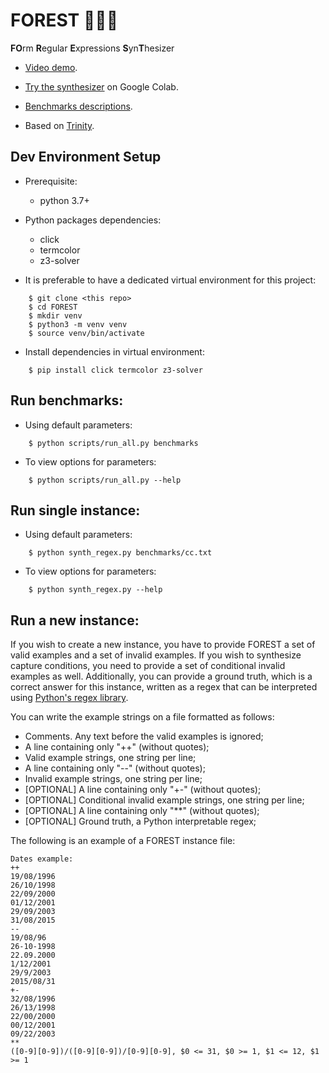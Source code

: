 # __FOREST__ :deciduous_tree::deciduous_tree::deciduous_tree:

**FO**rm **R**egular **E**xpressions **S**yn**T**hesizer 

- [Video demo](https://youtu.be/Xg8vWlHbl7Q).

- [Try the synthesizer](https://colab.research.google.com/drive/1M1fUzgJLzfZ_KrD6oR_BCi-aLLG3kXMB) on Google Colab.

- [Benchmarks descriptions](https://docs.google.com/spreadsheets/d/1NcmG0DgNYGOTuBxmWRwGORGCIvjtfbYk2sVo3RR7PyI/edit?usp=sharing).

- Based on [Trinity](https://github.com/fredfeng/Trinity).

## Dev Environment Setup

- Prerequisite:
  - python 3.7+
  
- Python packages dependencies:
  - click
  - termcolor
  - z3-solver
  
- It is preferable to have a dedicated virtual environment for this project:
```
    $ git clone <this repo>
    $ cd FOREST
    $ mkdir venv
    $ python3 -m venv venv
    $ source venv/bin/activate
```

- Install dependencies in virtual environment:
```
    $ pip install click termcolor z3-solver
```

## Run benchmarks:

- Using default parameters:
```
    $ python scripts/run_all.py benchmarks
```

- To view options for parameters:
```
    $ python scripts/run_all.py --help
```

## Run single instance:

- Using default parameters:

```
    $ python synth_regex.py benchmarks/cc.txt
```

- To view options for parameters:
```
    $ python synth_regex.py --help
```

## Run a new instance:

If you wish to create a new instance, you have to provide FOREST a set of valid examples and a set of invalid examples. If you wish to synthesize capture conditions, you need to provide a set of conditional invalid examples as well. Additionally, you can provide a ground truth, which is a correct answer for this instance, written as a regex that can be interpreted using [Python's regex library](https://docs.python.org/3/library/re.html).

You can write the example strings on a file formatted as follows:

- Comments. Any text before the valid examples is ignored;
- A line containing only "++" (without quotes);
- Valid example strings, one string per line;
- A line containing only "--" (without quotes);
- Invalid example strings, one string per line;
- \[OPTIONAL\] A line containing only "+-" (without quotes);
- \[OPTIONAL\] Conditional invalid example strings, one string per line;
- \[OPTIONAL\] A line containing only "\*\*" (without quotes);
- \[OPTIONAL\] Ground truth, a Python interpretable regex;

The following is an example of a FOREST instance file:

```
Dates example:
++
19/08/1996
26/10/1998
22/09/2000
01/12/2001
29/09/2003
31/08/2015
--
19/08/96
26-10-1998
22.09.2000
1/12/2001
29/9/2003
2015/08/31
+-
32/08/1996
26/13/1998
22/00/2000
00/12/2001
09/22/2003
**
([0-9][0-9])/([0-9][0-9])/[0-9][0-9], $0 <= 31, $0 >= 1, $1 <= 12, $1 >= 1
```

